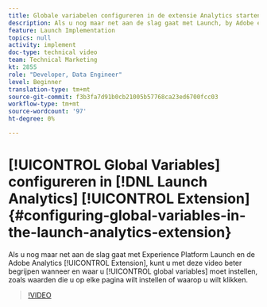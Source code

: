 ```yaml
---
title: Globale variabelen configureren in de extensie Analytics starten
description: Als u nog maar net aan de slag gaat met Launch, by Adobe en de Adobe Analytics-extensie, kunt u met deze video beter begrijpen wanneer en waar algemene variabelen moeten worden ingesteld. Dit zijn waarden die u op elke pagina wilt instellen of waarop u wilt klikken.
feature: Launch Implementation
topics: null
activity: implement
doc-type: technical video
team: Technical Marketing
kt: 2855
role: "Developer, Data Engineer"
level: Beginner
translation-type: tm+mt
source-git-commit: f3b3fa7d91b0cb21005b57768ca23ed6700fcc03
workflow-type: tm+mt
source-wordcount: '97'
ht-degree: 0%

---
```



# [!UICONTROL Global Variables] configureren in [!DNL Launch Analytics] [!UICONTROL Extension] {#configuring-global-variables-in-the-launch-analytics-extension}

Als u nog maar net aan de slag gaat met Experience Platform Launch en de Adobe Analytics [!UICONTROL Extension], kunt u met deze video beter begrijpen wanneer en waar u [!UICONTROL global variables] moet instellen, zoals waarden die u op elke pagina wilt instellen of waarop u wilt klikken.

>[!VIDEO](https://video.tv.adobe.com/v/27181/?quality=9)
